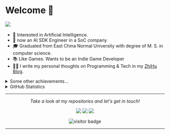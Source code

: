 # Welcome 👋

![](https://github.com/halfrost/halfrost/blob/master/icons/header_.png)

* 🧐   Interested in Artificial Intelligence.
* 💼   now an AI SDK Engineer in a SoC company
* 🎓   Graduated from East China Normal University with degree of M. S. in computer science. 
* 📚   Like Games. Wants to be an Indie Game Developer
* ✍🏻   I write my personal thoughts on Programming & Tech in my [ZhiHu Blog](https://www.zhihu.com/people/xing-chen-cong-46).

<details>
  <summary>Some other achievements...</summary>
  <br>

* 🎉   Tensorflow Certified Developer. 🤪

<p>Languages and Frameworks</p>

<img align="left" src="icons/tensorflow.svg" />
<img align="left" src="icons/matlab.svg" />
<img align="left" src="icons/opencv.svg" />
<img align="left" src="icons/bootstrap.svg" />
<br />
<br />


</details>

<details>
  <summary>GitHub Statistics</summary>
  <br/>
    <p align="center">
        <img height="137px" src="https://github-readme-streak-stats.herokuapp.com/?user=deeptrial&hide_border=true&theme=nightowl" />
    </p>
    <p align="center">
        <img height="137px" src="https://github-readme-stats.vercel.app/api?username=deeptrial&hide_title=true&hide_border=true&show_icons=true&include_all_commits=true&count_private=true&line_height=21&theme=nightowl" /> <img height="137px" src="https://github-readme-stats.vercel.app/api/top-langs/?username=deeptrial&hide=html&hide_title=true&hide_border=true&layout=compact&langs_count=8&theme=nightowl" />
    </p>
</details>

<hr>
<p align="center">
  <i>Take a look at my repositories and let's get in touch!</i>

<p align="center">
<a href= "https://github.com/deeptrial"><img src="https://img.icons8.com/material-outlined/27/000000/ball-point-pen.png"/></a>
<a href= "https://www.linkedin.com/in/%E7%90%9B%E8%81%AA-%E9%82%A2-2b782b161/"><img src="https://img.icons8.com/material-outlined/30/000000/linkedin.png"/></a>
<a href= "https://www.zhihu.com/people/xing-chen-cong-46"><img src="https://img.icons8.com/material-outlined/27/000000/geography.png"/></a>
</p>

<p  align="center">
<img src="https://visitor-badge.laobi.icu/badge?page_id=deeptrial.deeptrial" alt="visitor badge"/>       
</p>

</p>

---


